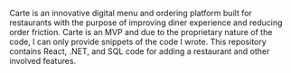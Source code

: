 Carte is an innovative digital menu and ordering platform built for restaurants with the purpose of improving diner experience and reducing order friction. Carte is an MVP and due to the proprietary nature of the code, I can only provide snippets of the code I wrote. This repository contains React, .NET, and SQL code for adding a restaurant and other involved features.
